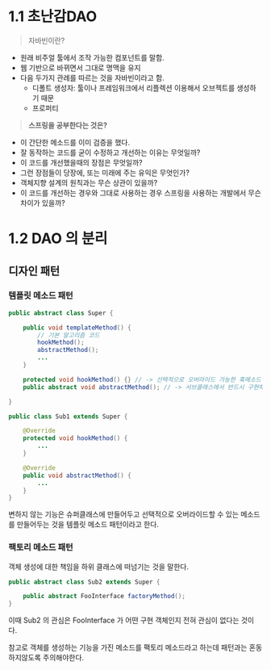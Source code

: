 # 1.1 초난감DAO

> 자바빈이란?

- 원래 비주얼 툴에서 조작 가능한 컴포넌트를 말함.
- 웹 기반으로 바뀌면서 그대로 명맥을 유지
- 다음 두가지 관례를 따르는 것을 자바빈이라고 함.
  - 디폴트 생성자: 툴이나 프레임워크에서 리플렉션 이용해서 오브젝트를 생성하기 때문
  - 프로퍼티

> **스프링을 공부한다는 것은?**

- 이 간단한 메소드를 이미 검증을 했다.
- 잘 동작하는 코드를 굳이 수정하고 개선하는 이유는 무엇일까?
- 이 코드를 개선했을때의 장점은 무엇일까?
- 그런 장점들이 당장에, 또는 미래에 주는 유익은 무엇인가?
- 객체지향 설계의 원칙과는 무슨 상관이 있을까?
- 이 코드를 개선하는 경우와 그대로 사용하는 경우 스프링을 사용하는 개발에서 무슨 차이가 있을까?

# 1.2 DAO 의 분리

## 디자인 패턴

### 템플릿 메소드 패턴

```java
public abstract class Super {

	public void templateMethod() {
		// 기본 알고리즘 코드
		hookMethod();
		abstractMethod();
		...	
	}

	protected void hookMethod() {} // -> 선택적으로 오버라이드 가능한 훅메소드
	public abstract void abstractMethod(); // -> 서브클래스에서 반드시 구현해야하는 추상메소드

}

public class Sub1 extends Super {

	@Override
	protected void hookMethod() {
		...
	}

	@Override
	public void abstractMethod() {
		...
	}
}
```
변하지 않는 기능은 슈퍼클래스에 만들어두고 선택적으로 오버라이드할 수 있는 메소드를 만들어두는 것을 템플릿 메소드 패턴이라고 한다.

### 팩토리 메소드 패턴

객체 생성에 대한 책임을 하위 클래스에 떠넘기는 것을 말한다.
```java
public abstract class Sub2 extends Super {

	public abstract FooInterface factoryMethod();
}
```
이때 Sub2 의 관심은 FooInterface 가 어떤 구현 객체인지 전혀 관심이 없다는 것이다.

참고로 객체를 생성하는 기능을 가진 메소드를 팩토리 메소드라고 하는데 패턴과는 혼동하지않도록 주의해야한다.
